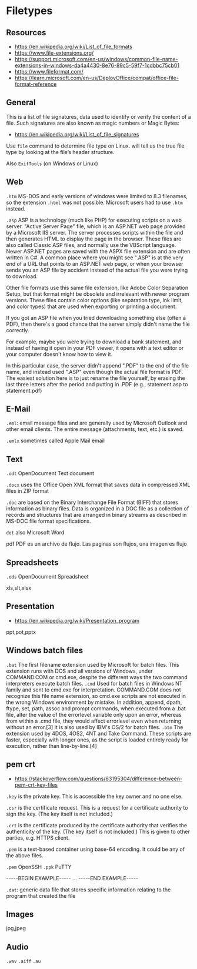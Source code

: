 # Filetypes

## Resources
- <https://en.wikipedia.org/wiki/List_of_file_formats>
- <https://www.file-extensions.org/>
- <https://support.microsoft.com/en-us/windows/common-file-name-extensions-in-windows-da4a4430-8e76-89c5-59f7-1cdbbc75cb01>
- <https://www.fileformat.com/>
- <https://learn.microsoft.com/en-us/DeployOffice/compat/office-file-format-reference>













## General

This is a list of file signatures, data used to identify or verify the content of a file. Such signatures are also known as magic numbers or Magic Bytes:

- <https://en.wikipedia.org/wiki/List_of_file_signatures>

Use `file` command to determine file type on Linux. will tell us the true file type by looking at the file’s header structure.

Also `ExifTools` (on Windows or Linux)











## Web
`.htm` MS-DOS and early versions of windows were limited to 8.3 filenames, so the extension `.html` was not possible. Microsoft users had to use `.htm` instead.

`.asp` ASP is a technology (much like PHP) for executing scripts on a web server.
"Active Server Page" file, which is an ASP.NET web page provided by a Microsoft IIS server. The server processes scripts within the file and then generates HTML to display the page in the browser. These files are also called Classic ASP files, and normally use the VBScript language. Newer ASP.NET pages are saved with the ASPX file extension and are often written in C#. A common place where you might see ".ASP" is at the very end of a URL that points to an ASP.NET web page, or when your browser sends you an ASP file by accident instead of the actual file you were trying to download.

Other file formats use this same file extension, like Adobe Color Separation Setup, but that format might be obsolete and irrelevant with newer program versions. These files contain color options (like separation type, ink limit, and color types) that are used when exporting or printing a document.

If you got an ASP file when you tried downloading something else (often a PDF), then there's a good chance that the server simply didn't name the file correctly.

For example, maybe you were trying to download a bank statement, and instead of having it open in your PDF viewer, it opens with a text editor or your computer doesn't know how to view it.

In this particular case, the server didn't append ".PDF" to the end of the file name, and instead used ".ASP" even though the actual file format is PDF. The easiest solution here is to just rename the file yourself, by erasing the last three letters after the period and putting in .PDF (e.g., statement.asp to statement.pdf)










## E-Mail

`.eml`: email message files and are generally used by Microsoft Outlook and other email clients. The entire message (attachments, text, etc.) is saved.

`.emlx` sometimes called Apple Mail email















## Text



`.odt` OpenDocument Text document

`.docx` uses the Office Open XML format that saves data in compressed XML files in ZIP format

`.doc` are based on the Binary Interchange File Format (BIFF) that stores information as binary files. Data is organized in a DOC file as a collection of records and structures that are arranged in binary streams as described in MS-DOC file format specifications.

`dot` also Microsoft Word







pdf
	PDF es un archivo de flujo. Las paginas son flujos, una imagen es flujo









## Spreadsheets

`.ods` OpenDocument Spreadsheet



xls,slt,xlsx










## Presentation
- <https://en.wikipedia.org/wiki/Presentation_program>

ppt,pot,pptx











## Windows batch files
`.bat`
The first filename extension used by Microsoft for batch files. This extension runs with DOS and all versions of Windows, under COMMAND.COM or cmd.exe, despite the different ways the two command interpreters execute batch files.
`.cmd`
Used for batch files in Windows NT family and sent to cmd.exe for interpretation. COMMAND.COM does not recognize this file name extension, so cmd.exe scripts are not executed in the wrong Windows environment by mistake. In addition, append, dpath, ftype, set, path, assoc and prompt commands, when executed from a .bat file, alter the value of the errorlevel variable only upon an error, whereas from within a .cmd file, they would affect errorlevel even when returning without an error.[3] It is also used by IBM's OS/2 for batch files.
`.btm`
The extension used by 4DOS, 4OS2, 4NT and Take Command. These scripts are faster, especially with longer ones, as the script is loaded entirely ready for execution, rather than line-by-line.[4]


















## pem crt
- <https://stackoverflow.com/questions/63195304/difference-between-pem-crt-key-files>

`.key` is the private key. This is accessible the key owner and no one else.

`.csr` is the certificate request. This is a request for a certificate authority to sign the key. (The key itself is not included.)

`.crt` is the certificate produced by the certificate authority that verifies the authenticity of the key. (The key itself is not included.) This is given to other parties, e.g. HTTPS client.

`.pem` is a text-based container using base-64 encoding. It could be any of the above files.

`.pem` OpenSSH
`.ppk` PuTTY

-----BEGIN EXAMPLE-----
...
-----END EXAMPLE-----



`.dat`: generic data file that stores specific information relating to the program that created the file























## Images

jpg,jpeg



















## Audio

`.wav`
`.aiff`
`.au`



